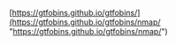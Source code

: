  

[https://gtfobins.github.io/gtfobins/](https://gtfobins.github.io/gtfobins/nmap/ "https://gtfobins.github.io/gtfobins/nmap/")
